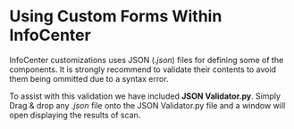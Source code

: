 # Using Custom Forms Within InfoCenter

InfoCenter customizations uses JSON (*.json*) files for defining some of the components. It is strongly recommend to validate their contents to avoid them being ommitted due to a syntax error.

To assist with this validation we have included **JSON Validator.py**. Simply Drag & drop any *.json* file onto the JSON Validator.py file and a window will open displaying the results of scan.